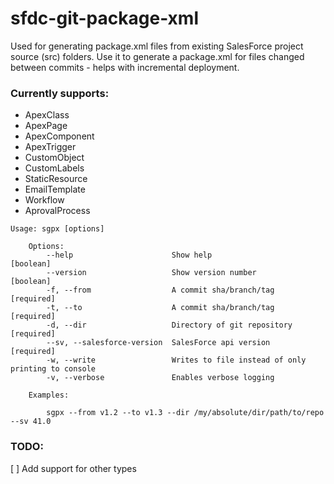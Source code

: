 # sfdc-git-package-xml

Used for generating package.xml files from existing SalesForce project source (src) folders.
Use it to generate a package.xml for files changed between commits - helps with incremental deployment.

### Currently supports:
* ApexClass
* ApexPage
* ApexComponent
* ApexTrigger
* CustomObject
* CustomLabels
* StaticResource
* EmailTemplate
* Workflow
* AprovalProcess

```
Usage: sgpx [options]

    Options:
        --help                      Show help                                [boolean]
        --version                   Show version number                      [boolean]
        -f, --from                  A commit sha/branch/tag                 [required]
        -t, --to                    A commit sha/branch/tag                 [required]
        -d, --dir                   Directory of git repository             [required]
        --sv, --salesforce-version  SalesForce api version                  [required]
        -w, --write                 Writes to file instead of only printing to console
        -v, --verbose               Enables verbose logging

    Examples:

        sgpx --from v1.2 --to v1.3 --dir /my/absolute/dir/path/to/repo --sv 41.0
```

### TODO:
[ ] Add support for other types
